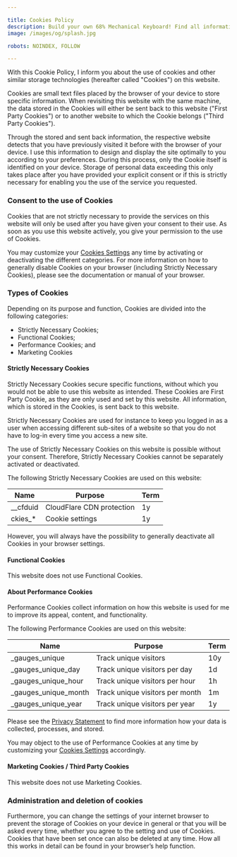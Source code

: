 ```yaml
---

title: Cookies Policy
description: Build your own 68% Mechanical Keyboard! Find all information about the Circuit Board, Aluminium Case, and TMK Firmware. A complete shopping list helps you with ordering all parts, and a detailed guide with photos supports you in building your own keyboard!
image: /images/og/splash.jpg

robots: NOINDEX, FOLLOW

---
```


With this Cookie Policy, I inform you about the use of cookies and other similar storage technologies (hereafter called "Cookies") on this website.

Cookies are small text files placed by the browser of your device to store specific information. When revisiting this website with the same machine, the data stored in the Cookies will either be sent back to this website ("First Party Cookies") or to another website to which the Cookie belongs ("Third Party Cookies").

Through the stored and sent back information, the respective website detects that you have previously visited it before with the browser of your device. I use this information to design and display the site optimally to you according to your preferences. During this process, only the Cookie itself is identified on your device. Storage of personal data exceeding this only takes place after you have provided your explicit consent or if this is strictly necessary for enabling you the use of the service you requested.

### Consent to the use of Cookies

Cookies that are not strictly necessary to provide the services on this website will only be used after you have given your consent to their use. As soon as you use this website actively, you give your permission to the use of Cookies.

You may customize your [Cookies Settings] any time by activating or deactivating the different categories. For more information on how to generally disable Cookies on your browser (including Strictly Necessary Cookies), please see the documentation or manual of your browser.

### Types of Cookies

Depending on its purpose and function, Cookies are divided into the following categories:

-	Strictly Necessary Cookies;
-	Functional Cookies;
-	Performance Cookies; and
-	Marketing Cookies

#### Strictly Necessary Cookies

Strictly Necessary Cookies secure specific functions, without which you would not be able to use this website as intended. These Cookies are First Party Cookie, as they are only used and set by this website. All information, which is stored in the Cookies, is sent back to this website.

Strictly Necessary Cookies are used for instance to keep you logged in as a user when accessing different sub-sites of a website so that you do not have to log-in every time you access a new site.

The use of Strictly Necessary Cookies on this website is possible without your consent. Therefore, Strictly Necessary Cookies cannot be separately activated or deactivated. 

The following Strictly Necessary Cookies are used on this website:

| Name     | Purpose                   | Term |
|----------|---------------------------|------|
| __cfduid | CloudFlare CDN protection | 1y   |
| ckies_*  | Cookie settings           | 1y   |

However, you will always have the possibility to generally deactivate all Cookies in your browser settings.

#### Functional Cookies

This website does not use Functional Cookies.

#### About Performance Cookies

Performance Cookies collect information on how this website is used for me to improve its appeal, content, and functionality.

The following Performance Cookies are used on this website:

| Name                 | Purpose                            | Term |
|----------------------|------------------------------------|------|
| _gauges_unique       | Track unique visitors              | 10y  |
| _gauges_unique_day   | Track unique visitors per day      | 1d   |
| _gauges_unique_hour  | Track unique visitors per hour     | 1h   |
| _gauges_unique_month | Track unique visitors per month    | 1m   |
| _gauges_unique_year  | Track unique visitors per year     | 1y   |

Please see the [Privacy Statement] to find more information how your data is collected, processes, and stored.

You may object to the use of Performance Cookies at any time by customizing your [Cookies Settings](/cookies/settings/) accordingly.

#### Marketing Cookies / Third Party Cookies

This website does not use Marketing Cookies.

### Administration and deletion of cookies

Furthermore, you can change the settings of your internet browser to prevent the storage of Cookies on your device in general or that you will be asked every time, whether you agree to the setting and use of Cookies. Cookies that have been set once can also be deleted at any time. How all this works in detail can be found in your browser’s help function.

[Privacy Statement]: /privacy/
[Cookies Settings]: /cookies/settings/